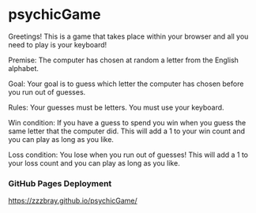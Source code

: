 # psychicGame

Greetings! This is a game that takes place within your browser and all you need to play is your keyboard!

Premise: The computer has chosen at random a letter from the English alphabet.

Goal: Your goal is to guess which letter the computer has chosen before you run out of guesses.

Rules: Your guesses must be letters. You must use your keyboard.

Win condition: If you have a guess to spend you win when you guess the same letter that the computer did. This will add a 1 to your win count and you can play as long as you like.

Loss condition: You lose when you run out of guesses! This will add a 1 to your loss count and you can play as long as you like.

### GitHub Pages Deployment
https://zzzbray.github.io/psychicGame/
